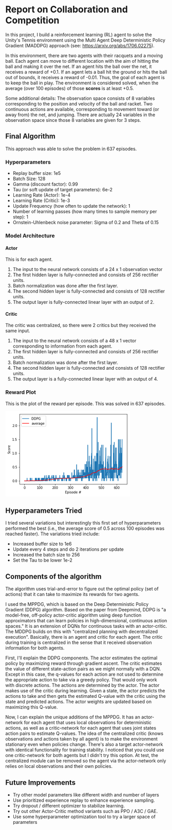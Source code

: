 # Report on Collaboration and Competition

In this project, I build a reinforcement learning (RL) agent to solve the Unity's Tennis environment using the Multi Agent Deep Deterministic Policy Gradient (MADDPG) approach (see: https://arxiv.org/abs/1706.02275).

In this environment, there are two agents with their racquets and a moving ball. Each agent can move to different location with the aim of hitting the ball and making it over the net. If an agent hits the ball over the net, it receives a reward of +0.1. If an agent lets a ball hit the ground or hits the ball out of bounds, it receives a reward of -0.01. Thus, the goal of each agent is to keep the ball in play. The environment is considered solved, when the average (over 100 episodes) of those **scores** is at least +0.5.

Some additional details: The observation space consists of 8 variables corresponding to the position and velocity of the ball and racket. Two continuous actions are available, corresponding to movement toward (or away from) the net, and jumping. There are actually 24 variables in the observation space since those 8 variables are given for 3 steps.


## Final Algorithm

This approach was able to solve the problem in 637 episodes.

### Hyperparameters

* Replay buffer size: 1e5
* Batch Size: 128
* Gamma (discount factor): 0.99
* Tau (or soft update of target parameters): 6e-2
* Learning Rate (Actor): 1e-4
* Learning Rate (Critic): 1e-3
* Update Frequency (how often to update the network): 1
* Number of learning passes (how many times to sample memory per step): 1
* Ornstein-Uhlenbeck noise parameter: Sigma of 0.2 and Theta of 0.15

### Model Architecture

#### Actor

This is for each agent.

1. The input to the neural network consists of a 24 x 1 observation vector
2. The first hidden layer is fully-connected and consists of 256 rectifier units.
3. Batch normalization was done after the first layer.
4. The second hidden layer is fully-connected and consists of 128 rectifier units.
5. The output layer is fully-connected linear layer with an output of 2.

#### Critic

The critic was centralized, so there were 2 critics but they received the same input.

1. The input to the neural network consists of a 48 x 1 vector corresponding to information from each agent.
2. The first hidden layer is fully-connected and consists of 256 rectifier units.
3. Batch normalization was done after the first layer.
4. The second hidden layer is fully-connected and consists of 128 rectifier units.
5. The output layer is a fully-connected linear layer with an output of 4.

### Reward Plot

This is the plot of the reward per episode. This was solved in 637 episodes.

![Reward Plot](reward_plot.png)


## Hyperparameters Tried

I tried several variations but interestingly this first set of hyperparameters performed the best (i.e., the average score of 0.5 across 100 episodes was reached faster). The variations tried include:

* Increased buffer size to 1e6
* Update every 4 steps and do 2 iterations per update
* Increased the batch size to 256
* Set the Tau to be lower 1e-2


## Components of the algorithm

The algorithm uses trial-and-error to figure out the optimal policy (set of actions) that it can take to maximize its rewards for two agents.

I used the MPPDG, which is based on the Deep Deterministic Policy Gradient (DDPG) algorithm. Based on the paper from Deepmind, DDPG is "a model-free, off-policy actor-critic algorithm using deep function approximators that can learn policies in high-dimensional, continuous action spaces." It is an extension of DQNs for continuous tasks with an actor-critic. The MDDPG builds on this with "centralized planning with decentralized execution". Basically, there is an agent and critic for each agent. The critic during training is centralized in the sense that it received observation information for both agents.

First, I'll explain the DDPG components. The actor estimates the optimal policy by maximizing reward through gradient ascent. The critic estimates the value of different state-action pairs as we might normally with a DQN. Except in this case, the q-values for each action are not used to determine the appropriate action to take via a greedy policy. That would only work with discrete actions. The actions are determined by the actor. The actor makes use of the critic during learning. Given a state, the actor predicts the actions to take and then gets the estimated Q-value with the critic using the state and predicted actions. The actor weights are updated based on maximizing this Q-value.

Now, I can explain the unique additions of the MPPDG. It has an actor-network for each agent that uses local observations for deterministic actions, as well as a critic-network for each agent that uses joint states action pairs to estimate Q-values. The idea of the centralized critic (knows observations and actions taken by all agent) is to make the environment stationary even when policies change. There's also a target actor-network with identical functionality for training stability. I noticed that you could use one critic-network for both agents but I didn't try this option. At test, the centralized module can be removed so the agent via the actor-network only relies on local observations and their own policies.


## Future Improvements

* Try other model parameters like different width and number of layers
* Use prioritized experience replay to enhance experience sampling.
* Try dropout / different optimizer to stabilize learning.
* Try out other Actor-Critic method variants such as PPO / A3C / GAE.
* Use some hyperparameter optimization tool to try a larger space of parameters

